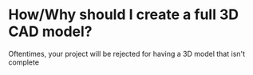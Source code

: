 # How/Why should I create a full 3D CAD model?

Oftentimes, your project will be rejected for having a 3D model that isn't complete